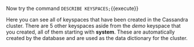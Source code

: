 Now try the command `DESCRIBE KEYSPACES;`{{execute}}

Here you can see all of keyspaces that have been created in the Cassandra cluster. There are 5 other keyspaces aside from the *demo* keyspace that you created, all of them starting with **system**. These are automatically created by the database and are used as the data dictionary for the cluster.
